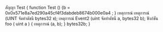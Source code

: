 สัญญา Test {
   function  Test () {b =  0x0x571e8a7ed290a45cf4f3dabdeb8674b000e0a4 ; }
   เหตุการณ์ เหตุการณ์ (UINT จัดทำดัชนี bytes32 ข);
  เหตุการณ์ Event2 (uint จัดทำดัชนี a, bytes32 b);
  ฟังก์ชัน foo ( uint  a ) { เหตุการณ์ (a, b); }
  bytes32b;
}